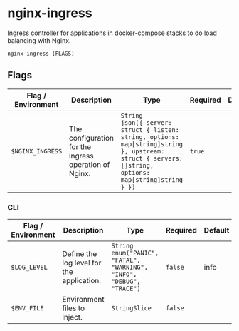 # nginx-ingress

Ingress controller for applications in docker-compose stacks to do load balancing with Nginx.

`nginx-ingress [FLAGS]`

## Flags

| Flag / Environment |  Description   |  Type    | Required | Default |
|---------------- | --------------- | --------------- |  --------------- |  --------------- |
| `$NGINX_INGRESS` | The configuration for the ingress operation of Nginx.  | `String`<br/>`json({ server: struct { listen: string, options: map[string]string }, upstream: struct { servers: []string, options: map[string]string } })` | `true` |  |

### CLI

| Flag / Environment |  Description   |  Type    | Required | Default |
|---------------- | --------------- | --------------- |  --------------- |  --------------- |
| `$LOG_LEVEL` | Define the log level for the application.  | `String`<br/>`enum("PANIC", "FATAL", "WARNING", "INFO", "DEBUG", "TRACE")` | `false` | info |
| `$ENV_FILE` | Environment files to inject. | `StringSlice` | `false` |  |
